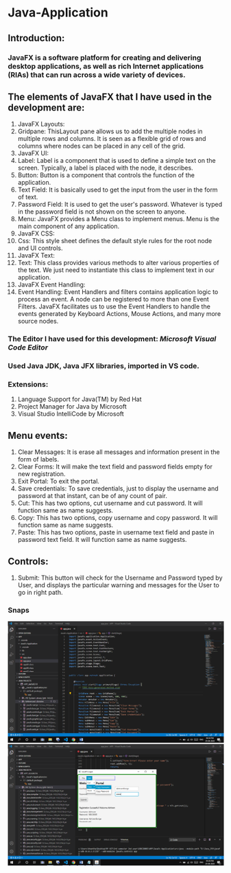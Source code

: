 # Java-Application
## Introduction:
### JavaFX is a software platform for creating and delivering desktop applications, as well as rich Internet applications (RIAs) that can run across a wide variety of devices. 
## The elements of JavaFX that I have used in the development are:
1. JavaFX Layouts:
  1. Gridpane: ThisLayout pane allows us to add the multiple nodes in multiple rows and columns. It is seen as a flexible grid of rows and columns where nodes can be placed in any cell of the grid.
2. JavaFX UI:
  1. Label: Label is a component that is used to define a simple text on the screen. Typically, a label is placed with the node, it describes.
  2. Button: Button is a component that controls the function of the application.
  3. Text Field: It is basically used to get the input from the user in the form of text.
  4. Password Field: It is used to get the user's password. Whatever is typed in the password field is not shown on the screen to anyone.
  5. Menu: JavaFX provides a Menu class to implement menus. Menu is the main component of any application.
3. JavaFX CSS: 
  1. Css: This style sheet defines the default style rules for the root node and UI controls.
4. JavaFX Text:
  1. Text: This class provides various methods to alter various properties of the text. We just need to instantiate this class to implement text in our application.
5. JavaFX Event Handling:
  1. Event Handling: Event Handlers and filters contains application logic to process an event. A node can be registered to more than one Event Filters. JavaFX facilitates us to use the Event Handlers to handle the events generated by Keyboard Actions, Mouse Actions, and many more source nodes.

### The Editor I have used for this development: *Microsoft Visual Code Editor*
### Used Java JDK, Java JFX libraries, imported in VS code.
### Extensions:
1. Language Support for Java(TM) by Red Hat
2. Project Manager for Java by Microsoft
3. Visual Studio IntelliCode by Microsoft 

## Menu events:
1. Clear Messages: It is erase all messages and information present in the form of labels.
2. Clear Forms: It will make the text field and password fields empty for new registration.
3. Exit Portal: To exit the portal.
4. Save credentials: To save credentials, just to display the username and password at that instant, can be of any count of pair.
5. Cut: This has two options, cut username and cut password. It will function same as name suggests.
6. Copy: This has two options, copy username and copy password. It will function same as name suggests.
7. Paste: This has two options, paste in username text field and paste in password text field. It will function same as name suggests.
## Controls:
1. Submit: This button will check for the Username and Password typed by User, and displays the particular warning and messages for the User to go in right path. 

### Snaps
![Pic1](JavaFx%20Application/img/pic1.png)
![Pic2](JavaFx%20Application/img/pic2.png)
